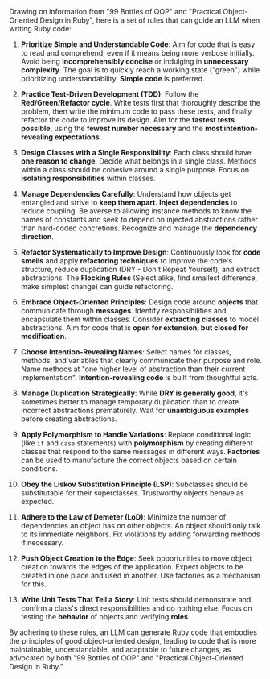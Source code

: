 Drawing on information from "99 Bottles of OOP" and "Practical Object-Oriented Design in Ruby", here is a set of rules that can guide an LLM when writing Ruby code:

1. **Prioritize Simple and Understandable Code**: Aim for code that is easy to read and comprehend, even if it means being more verbose initially. Avoid being **incomprehensibly concise** or indulging in **unnecessary complexity**. The goal is to quickly reach a working state ("green") while prioritizing understandability. **Simple code** is preferred.

2. **Practice Test-Driven Development (TDD)**: Follow the **Red/Green/Refactor cycle**. Write tests first that thoroughly describe the problem, then write the minimum code to pass these tests, and finally refactor the code to improve its design. Aim for the **fastest tests possible**, using the **fewest number necessary** and the **most intention-revealing expectations**.

3. **Design Classes with a Single Responsibility**: Each class should have **one reason to change**. Decide what belongs in a single class. Methods within a class should be cohesive around a single purpose. Focus on **isolating responsibilities** within classes.

4. **Manage Dependencies Carefully**: Understand how objects get entangled and strive to **keep them apart**. **Inject dependencies** to reduce coupling. Be averse to allowing instance methods to know the names of constants and seek to depend on injected abstractions rather than hard-coded concretions. Recognize and manage the **dependency direction**.

5. **Refactor Systematically to Improve Design**: Continuously look for **code smells** and apply **refactoring techniques** to improve the code's structure, reduce duplication (DRY - Don't Repeat Yourself), and extract abstractions. The **Flocking Rules** (Select alike, find smallest difference, make simplest change) can guide refactoring.

6. **Embrace Object-Oriented Principles**: Design code around **objects** that communicate through **messages**. Identify responsibilities and encapsulate them within classes. Consider **extracting classes** to model abstractions. Aim for code that is **open for extension, but closed for modification**.

7. **Choose Intention-Revealing Names**: Select names for classes, methods, and variables that clearly communicate their purpose and role. Name methods at "one higher level of abstraction than their current implementation". **Intention-revealing code** is built from thoughtful acts.

8. **Manage Duplication Strategically**: While **DRY is generally good**, it's sometimes better to manage temporary duplication than to create incorrect abstractions prematurely. Wait for **unambiguous examples** before creating abstractions.

9. **Apply Polymorphism to Handle Variations**: Replace conditional logic (like `if` and `case` statements) with **polymorphism** by creating different classes that respond to the same messages in different ways. **Factories** can be used to manufacture the correct objects based on certain conditions.

10. **Obey the Liskov Substitution Principle (LSP)**: Subclasses should be substitutable for their superclasses. Trustworthy objects behave as expected.

11. **Adhere to the Law of Demeter (LoD)**: Minimize the number of dependencies an object has on other objects. An object should only talk to its immediate neighbors. Fix violations by adding forwarding methods if necessary.

12. **Push Object Creation to the Edge**: Seek opportunities to move object creation towards the edges of the application. Expect objects to be created in one place and used in another. Use factories as a mechanism for this.

13. **Write Unit Tests That Tell a Story**: Unit tests should demonstrate and confirm a class's direct responsibilities and do nothing else. Focus on testing the **behavior** of objects and verifying **roles**.

By adhering to these rules, an LLM can generate Ruby code that embodies the principles of good object-oriented design, leading to code that is more maintainable, understandable, and adaptable to future changes, as advocated by both "99 Bottles of OOP" and "Practical Object-Oriented Design in Ruby."
